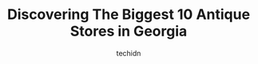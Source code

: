 ---
layout: ampstory
image: https://i0.wp.com/paketmu.com/wp-content/uploads/2023/06/scott-antique-markets-atlanta-0-in-georgia-1686365896.jpeg?resize=640,853
author: techidn
featured: false
description: Explore the diverse Antique Store scene in Georgia, home to an incredible selection of 10 establishments catering to every taste. Whether youre in search of iconic favorites or undiscovered
title: Discovering The Biggest 10 Antique Stores in Georgia
cover:
   title: Discovering The Biggest 10 Antique Stores in Georgia
   subtitle: RICKPATE
   background: https://paketmu.com/wp-content/uploads/2023/06/scott-antique-markets-atlanta-0-in-georgia-1686365896.jpeg

pages: 
 - layout: thirds
   top: <h1>#1 Picker Joes Antique Mall & Vintage Market</h1>
   bottom: "<p>Weve lived in Savannah for less than a year and explore every weekend. Never heard of this place until I saw it on Instagram. Went to check it out and loved it. Fun pl</p>"
   background: https://paketmu.com/wp-content/uploads/2023/06/scott-antique-markets-atlanta-1-in-georgia-1686365899.jpeg
   backgroundblur: true
 - layout: thirds
   top: <h1>#2 Scott Antique Markets, Atlanta</h1>
   bottom: "<p>Lots of fun looking at all the goodies.  Great vendors.  Will be back.</p>"
   background: https://paketmu.com/wp-content/uploads/2023/06/scott-antique-markets-atlanta-2-in-georgia-1686365900.jpeg
   cta:
      link: https://paketmu.com/discovering-the-biggest-10-antique-stores-in-georgia/
      text: Discovering The Biggest 10 Antique Stores in Georgia
 - layout: thirds
   top: <h1>#3 Lakewood 400 Antiques Market</h1>
   bottom: "<p>Went to the Antique Show, August 20, 2022,  and was not impressed. Paid $3 per person, above age 12, to enter to shop at a normal antique mall. There was not enough new o</p>"
   background: https://paketmu.com/wp-content/uploads/2023/06/scott-antique-markets-atlanta-3-in-georgia-1686365901.jpeg
   cta:
      link: https://paketmu.com/discovering-the-biggest-10-antique-stores-in-georgia/
      text: Discovering The Biggest 10 Antique Stores in Georgia
 - layout: thirds
   top: <h1>#4 Cobb Antique Mall</h1>
   bottom: "<p>2800 Canton Rd, Marietta, GA 30066, United States</p>"
   background: https://images.unsplash.com/photo-1527066579998-dbbae57f45ce?ixlib=rb-4.0.3&ixid=MnwxMjA3fDB8MHxwaG90by1wYWdlfHx8fGVufDB8fHx8&auto=format&fit=crop&w=640&h=853&q=80
   cta:
      link: https://paketmu.com/discovering-the-biggest-10-antique-stores-in-georgia/
      text: Discovering The Biggest 10 Antique Stores in Georgia
 - layout: thirds
   top: <h1>#5 Woodstock Antiques Mall</h1>
   bottom: "<p>5643 Bells Ferry Rd, Acworth, GA 30102, United States</p>"
   background: https://images.unsplash.com/photo-1553949345-eb786bb3f7ba?ixlib=rb-4.0.3&ixid=MnwxMjA3fDB8MHxwaG90by1wYWdlfHx8fGVufDB8fHx8&auto=format&fit=crop&w=640&h=853&q=80
   cta:
      link: https://paketmu.com/discovering-the-biggest-10-antique-stores-in-georgia/
      text: Discovering The Biggest 10 Antique Stores in Georgia
 - layout: thirds
   top: <h1>#6 Gateway Antique Mall</h1>
   bottom: "<p>75 E Main St, Dahlonega, GA 30533, United States</p>"
   background: https://images.unsplash.com/photo-1567360425618-1594206637d2?ixlib=rb-4.0.3&ixid=MnwxMjA3fDB8MHxwaG90by1wYWdlfHx8fGVufDB8fHx8&auto=format&fit=crop&w=640&h=853&q=80
   cta:
      link: https://paketmu.com/discovering-the-biggest-10-antique-stores-in-georgia/
      text: Discovering The Biggest 10 Antique Stores in Georgia
 - layout: thirds
   top: <h1>#7 Wright Square Vintage & Retro Mall</h1>
   bottom: "<p>14 W State St, Savannah, GA 31401, United States</p>"
   background: https://images.unsplash.com/photo-1615749413727-825b59a857b5?ixlib=rb-4.0.3&ixid=MnwxMjA3fDB8MHxwaG90by1wYWdlfHx8fGVufDB8fHx8&auto=format&fit=crop&w=640&h=853&q=80
   cta:
      link: https://paketmu.com/discovering-the-biggest-10-antique-stores-in-georgia/
      text: Discovering The Biggest 10 Antique Stores in Georgia
 - layout: thirds
   middle: Continue reading...
   background: https://images.unsplash.com/photo-1591393223703-56fe1347ac62?ixlib=rb-4.0.3&ixid=MnwxMjA3fDB8MHxwaG90by1wYWdlfHx8fGVufDB8fHx8&auto=format&fit=crop&w=640&h=853&q=80
   cta:
      link: https://paketmu.com/discovering-the-biggest-10-antique-stores-in-georgia/
      text: Discovering The Biggest 10 Antique Stores in Georgia
      
---